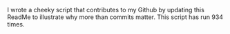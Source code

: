 I wrote a cheeky script that contributes to my Github by updating this ReadMe to illustrate why more than commits matter. This script has run 934 times.